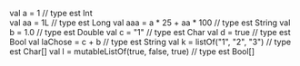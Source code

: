 val a = 1                                   // type est Int           
val aa = 1L                                 // type est Long
val aaa = a * 25 + aa * 100                 // type est String
val b = 1.0                                 // type est Double
val c = "1"                                 // type est Char
val d = true                                // type est Bool
val laChose = c + b                         // type est String
val k = listOf("1", "2", "3")               // type est Char[]
val l = mutableListOf(true, false, true)    // type est Bool[]